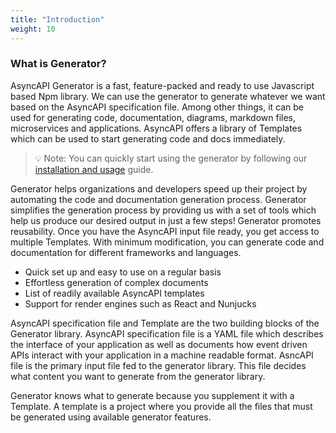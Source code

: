 ```yaml
---
title: "Introduction"
weight: 10
---
```


### What is Generator?

AsyncAPI Generator is a fast, feature-packed and ready to use Javascript based Npm library. We can use the generator to generate whatever we want based on the AsyncAPI specification file. Among other things, it can be used for generating code, documentation, diagrams, markdown files, microservices and applications. AsyncAPI offers a library of Templates which can be used to start generating code and docs immediately. 

>💡 Note: You can quickly start using the generator by following our [installation and usage]() guide. 

Generator helps organizations and developers speed up their project by automating the code and documentation generation process. Generator simplifies the generation process by providing us with a set of tools which help us produce our desired output in just a few steps! Generator promotes reusability. Once you have the AsyncAPI input file ready, you get access to multiple Templates. With minimum modification, you can generate code and documentation for different frameworks and languages.

- Quick set up and easy to use on a regular basis
- Effortless generation of complex documents
- List of readily available AsyncAPI templates
- Support for render engines such as React and Nunjucks

AsyncAPI specification file and Template are the two building blocks of the Generator library. AsyncAPI specification file is a YAML file which describes the interface of your application as well as documents how event driven APIs interact with your application in a machine readable format. AsncAPI file is the primary input file fed to the generator library. This file decides what content you want to generate from the generator library. 

Generator knows what to generate because you supplement it with a Template. A template is a project where you provide all the files that must be generated using available generator features.
